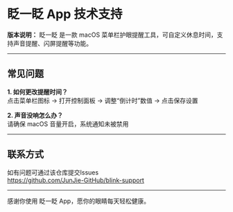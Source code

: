 # 眨一眨 App 技术支持

**版本说明：**
眨一眨 是一款 macOS 菜单栏护眼提醒工具，可自定义休息时间，支持声音提醒、闪屏提醒等功能。

---

## 常见问题

**1. 如何更改提醒时间？**  
点击菜单栏图标 → 打开控制面板 → 调整“倒计时”数值 → 点击保存设置

**2. 声音没响怎么办？**  
请确保 macOS 音量开启，系统通知未被禁用

---

## 联系方式

如有问题可通过该仓库提交Issues  
https://github.com/JunJie-GitHub/blink-support

---

感谢你使用 眨一眨 App，愿你的眼睛每天轻松健康。
